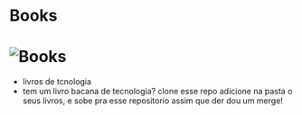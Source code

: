 <div>
  <h1>Books<h1/>
  <img src="https://img.icons8.com/plasticine/100/000000/books.png" alt="Books"/>
</div>

* livros de tcnologia
* tem um livro bacana de tecnologia? clone esse repo adicione na pasta o seus livros, e sobe pra esse repositorio assim que der dou um merge!
